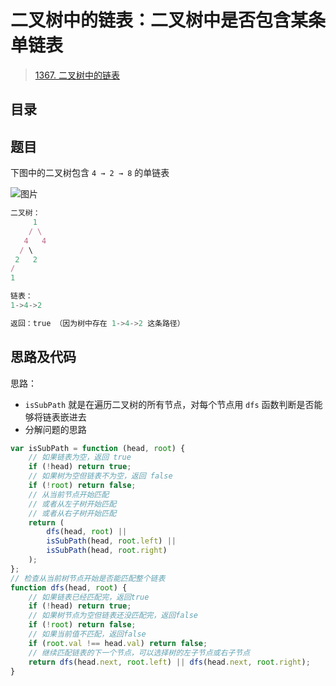 
# 二叉树中的链表：二叉树中是否包含某条单链表


> [1367. 二叉树中的链表](https://leetcode.cn/problems/linked-list-in-binary-tree/)


## 目录
<!-- toc -->
 ## 题目 

下图中的二叉树包含  `4 → 2 → 8` 的单链表

![图片](https://832-1310531898.cos.ap-beijing.myqcloud.com/999.%20Obsidian@832/files/20250121-3.png)

```javascript
二叉树：
     1
    / \
   4   4
  / \
 2   2
/
1

链表：
1->4->2

返回：true （因为树中存在 1->4->2 这条路径）

```

## 思路及代码

思路：
- `isSubPath` 就是在遍历二叉树的所有节点，对每个节点用 `dfs` 函数判断是否能够将链表嵌进去
- 分解问题的思路 

```javascript
var isSubPath = function (head, root) {
    // 如果链表为空，返回 true
    if (!head) return true;
    // 如果树为空但链表不为空，返回 false
    if (!root) return false;
    // 从当前节点开始匹配
    // 或者从左子树开始匹配
    // 或者从右子树开始匹配
    return (
        dfs(head, root) ||
        isSubPath(head, root.left) ||
        isSubPath(head, root.right)
    );
};
// 检查从当前树节点开始是否能匹配整个链表
function dfs(head, root) {
    // 如果链表已经匹配完，返回true
    if (!head) return true;
    // 如果树节点为空但链表还没匹配完，返回false
    if (!root) return false;
    // 如果当前值不匹配，返回false
    if (root.val !== head.val) return false;
    // 继续匹配链表的下一个节点，可以选择树的左子节点或右子节点
    return dfs(head.next, root.left) || dfs(head.next, root.right);
}
```